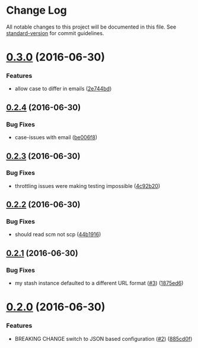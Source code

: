# Change Log

All notable changes to this project will be documented in this file. See [standard-version](https://github.com/conventional-changelog/standard-version) for commit guidelines.

<a name="0.3.0"></a>
# [0.3.0](https://github.com/eskypl/npme-auth-atlassian-stash/compare/v0.2.4...v0.3.0) (2016-06-30)


### Features

* allow case to differ in emails ([2e744bd](https://github.com/eskypl/npme-auth-atlassian-stash/commit/2e744bd))



<a name="0.2.4"></a>
## [0.2.4](https://github.com/eskypl/npme-auth-atlassian-stash/compare/v0.2.3...v0.2.4) (2016-06-30)


### Bug Fixes

* case-issues with email ([be006f8](https://github.com/eskypl/npme-auth-atlassian-stash/commit/be006f8))



<a name="0.2.3"></a>
## [0.2.3](https://github.com/eskypl/npme-auth-atlassian-stash/compare/v0.2.2...v0.2.3) (2016-06-30)


### Bug Fixes

* throttling issues were making testing impossible ([4c92b20](https://github.com/eskypl/npme-auth-atlassian-stash/commit/4c92b20))



<a name="0.2.2"></a>
## [0.2.2](https://github.com/eskypl/npme-auth-atlassian-stash/compare/v0.2.1...v0.2.2) (2016-06-30)


### Bug Fixes

* should read scm not scp ([44b1916](https://github.com/eskypl/npme-auth-atlassian-stash/commit/44b1916))



<a name="0.2.1"></a>
## [0.2.1](https://github.com/eskypl/npme-auth-atlassian-stash/compare/v0.2.0...v0.2.1) (2016-06-30)


### Bug Fixes

* my stash instance defaulted to a different URL format ([#3](https://github.com/eskypl/npme-auth-atlassian-stash/issues/3)) ([1875ed6](https://github.com/eskypl/npme-auth-atlassian-stash/commit/1875ed6))



<a name="0.2.0"></a>
# [0.2.0](https://github.com/eskypl/npme-auth-atlassian-stash/compare/v0.1.1...v0.2.0) (2016-06-30)


### Features

* BREAKING CHANGE switch to JSON based configuration ([#2](https://github.com/eskypl/npme-auth-atlassian-stash/issues/2)) ([885cd0f](https://github.com/eskypl/npme-auth-atlassian-stash/commit/885cd0f))
